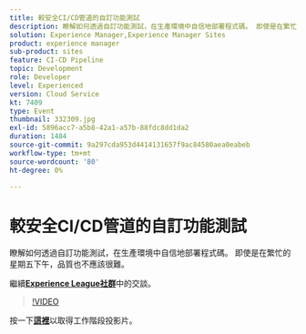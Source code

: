 ```yaml
---
title: 較安全CI/CD管道的自訂功能測試
description: 瞭解如何透過自訂功能測試，在生產環境中自信地部署程式碼。 即使是在繁忙的星期五下午，品質也不應該很難。
solution: Experience Manager,Experience Manager Sites
product: experience manager
sub-product: sites
feature: CI-CD Pipeline
topic: Development
role: Developer
level: Experienced
version: Cloud Service
kt: 7409
type: Event
thumbnail: 332309.jpg
exl-id: 5896acc7-a5b8-42a1-a57b-88fdc8dd1da2
duration: 1484
source-git-commit: 9a297cda953d4414131657f9ac84580aea0eabeb
workflow-type: tm+mt
source-wordcount: '80'
ht-degree: 0%

---
```


# 較安全CI/CD管道的自訂功能測試

瞭解如何透過自訂功能測試，在生產環境中自信地部署程式碼。 即使是在繁忙的星期五下午，品質也不應該很難。

繼續&#x200B;**[Experience League社群](https://adobe.ly/36Yd3v6)**&#x200B;中的交談。

>[!VIDEO](https://video.tv.adobe.com/v/332309/?quality=12&learn=on&hidetitle=true)

按一下&#x200B;**[這裡](/help/adobe-developers-live/assets/custom-functional-tests-cicd.pdf)**&#x200B;以取得工作階段投影片。

